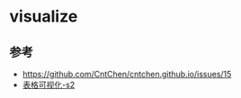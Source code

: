 # visualize

## 参考
- https://github.com/CntChen/cntchen.github.io/issues/15
- [表格可视化-s2](https://s2.antv.vision/zh/examples/gallery)